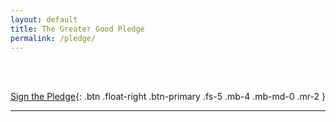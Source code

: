 ```yaml
---
layout: default
title: The Greater Good Pledge
permalink: /pledge/
---
```


<div id="pledge" style="display:none"></div>

<br><br>

[Sign the Pledge](https://github.com/good-labs/greater-good-pledge/edit/master/pledge.csv){: .btn .float-right .btn-primary .fs-5 .mb-4 .mb-md-0 .mr-2 }

<div id="contributors" style="display:none">
<table>
    <thead><tr>
     <th>Project or Community</th>
     <th>Url</th>
    </tr>
    </thead>
    <tbody id="contributor-table">
    </tbody>
</table>
</div>

<script src="https://cdnjs.cloudflare.com/ajax/libs/jquery/2.1.4/jquery.min.js"></script>
<script src="{{ site.url }}{{ site.baseurl }}/assets/js/showdown.min.js"></script>

<script>
$(document).ready(function(){

    // This section adds the pledge do the page
    pledge_url = "https://raw.githubusercontent.com/good-labs/greater-good-pledge/master/GREATER_GOOD_PLEDGE.md"
    $.get(pledge_url, function(data) {

        var converter = new showdown.Converter(),
                 html = converter.makeHtml(data);

        $('#pledge').html(html)
        $("#projectsareencouragedto").css("padding-top", "35px");
        $('#pledge').show();
    });

    // This section adds the table to the page (after the pledge)
    rows = ""
    url = "https://raw.githubusercontent.com/good-labs/greater-good-pledge/master/pledge.csv"
    $.get(url, function(data) {
        data = data.split("\n").slice(1,)
        $.each(data, function(i, d){
            items = d.split(",")
            if (!((items[0] === undefined) || (items[1] === undefined))) {                 
                rows = rows + "<tr><td>" + items[0] + "</td><td><a target=\"_blank\" href=\"" + items[1] + "\">" + items[1] + "</a></td></tr>\n"  
            }
        });
        $('#contributor-table').html(rows)
        $('#contributors').show();
    });

});
</script>

---
